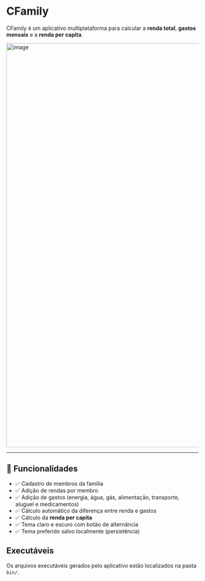 # CFamily

CFamily é um aplicativo multiplataforma para calcular a **renda total**, **gastos mensais** e a **renda per capita**.

<img width="1704" height="1059" alt="image" src="https://github.com/user-attachments/assets/429721aa-4c57-485b-a7fd-80fa3b0acd2e" />

---

## 📱 Funcionalidades

- ✅ Cadastro de membros da família
- ✅ Adição de rendas por membro
- ✅ Adição de gastos (energia, água, gás, alimentação, transporte, aluguel e medicamentos)
- ✅ Cálculo automático da diferença entre renda e gastos
- ✅ Cálculo da **renda per capita**
- ✅ Tema claro e escuro com botão de alternância
- ✅ Tema preferido salvo localmente (persistência)

## Executáveis

Os arquivos executáveis gerados pelo aplicativo estão localizados na pasta `bin/`.
  
